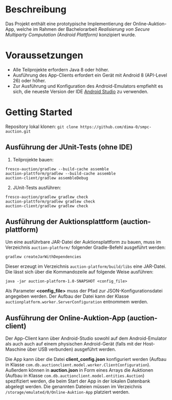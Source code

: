 # Beschreibung

Das Projekt enthält eine prototypische Implementierung der Online-Auktion-App, welche im Rahmen der Bachelorarbeit _Realisierung von Secure Multiparty Computation (Android Plattform)_ konzipiert wurde.

# Voraussetzungen

* Alle Teilprojekte erfordern Java 8 oder höher.
* Ausführung des App-Clients erfordert ein Gerät mit Android 8 (API-Level 26) oder höher.
* Zur Ausführung und Konfiguration des Android-Emulators empfiehlt es sich, die neueste Version der IDE [Android Studio](https://developer.android.com/studio/) zu verwenden.

# Getting Started

Repository lokal klonen: `git clone https://github.com/dima-0/smpc-auction.git`

## Ausführung der JUnit-Tests (ohne IDE)

1. Teilprojekte bauen:
```
fresco-auction/gradlew --build-cache assemble
auction-plattform/gradlew --build-cache assemble
auction-client/gradlew assembleDebug
```
2. JUnit-Tests ausführen:
```
fresco-auction/gradlew gradlew check
auction-plattform/gradlew gradlew check
auction-client/gradlew gradlew check
```
## Ausführung der Auktionsplattform (auction-plattform)

Um eine ausführbare JAR-Datei der Auktionsplattform zu bauen, muss im Verzeichnis `auction-platform/` folgender Gradle-Befehl ausgeführt werden: 
```
gradlew createJarWithDependencies
```
Dieser erzeugt im Verzeichnis `auction-platform/build/libs` eine JAR-Datei. Die lässt sich über die Kommandozeile auf folgende Weise ausführen: 
```
java -jar auction-platform-1.0-SNAPSHOT <config_file>
```
Als Parameter **<config_file>** muss der Pfad zur JSON-Konfigurationsdatei angegeben werden. Der Aufbau der Datei kann der Klasse `auctionplatform.worker.ServerConfiguration` entnommem werden.

## Ausführung der Online-Auktion-App (auction-client)

Der App-Client kann über Android-Studio sowohl auf dem Android-Emulator als auch auch auf einem physischen Android-Gerät (falls mit der Host-Maschine über USB verbunden) ausgeführt werden. 

Die App kann über die Datei **client_config.json** konfiguriert werden (Aufbau in Klasse `com.db.auctionclient.model.worker.ClientConfiguration`). Außerdem können in **auction.json** in Form eines Arrays die Auktionen (Aufbau in Klasse `com.db.auctionclient.model.entities.Auction`) spezifiziert werden, die beim Start der App in der lokalen Datenbank abgelegt werden. Die genannten Dateien müssen im Verzeichnis `/storage/emulated/0/Online-Auktion-App` platziert werden.
